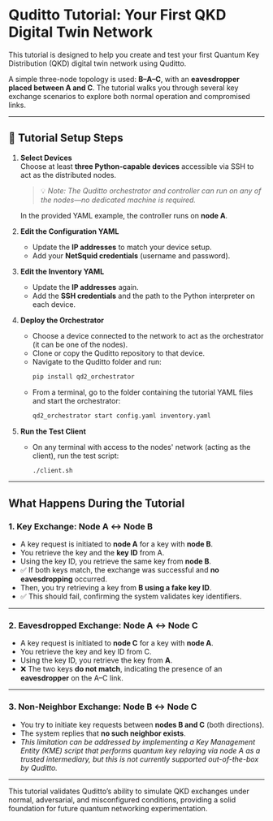 # Quditto Tutorial: Your First QKD Digital Twin Network

This tutorial is designed to help you create and test your first Quantum Key Distribution (QKD) digital twin network using Quditto.

A simple three-node topology is used: **B–A–C**, with an **eavesdropper placed between A and C**. The tutorial walks you through several key exchange scenarios to explore both normal operation and compromised links.

---

## 🔧 Tutorial Setup Steps

1. **Select Devices**  
   Choose at least **three Python-capable devices** accessible via SSH to act as the distributed nodes.  
   > 💡 *Note: The Quditto orchestrator and controller can run on any of the nodes—no dedicated machine is required.*

   In the provided YAML example, the controller runs on **node A**.

2. **Edit the Configuration YAML**  
   - Update the **IP addresses** to match your device setup.  
   - Add your **NetSquid credentials** (username and password).

3. **Edit the Inventory YAML**  
   - Update the **IP addresses** again.  
   - Add the **SSH credentials** and the path to the Python interpreter on each device.

4. **Deploy the Orchestrator**  
   - Choose a device connected to the network to act as the orchestrator (it can be one of the nodes).  
   - Clone or copy the Quditto repository to that device.  
   - Navigate to the Quditto folder and run:  
     ```bash
     pip install qd2_orchestrator
     ```
   - From a terminal, go to the folder containing the tutorial YAML files and start the orchestrator:
     ```bash
     qd2_orchestrator start config.yaml inventory.yaml
     ```

5. **Run the Test Client**  
   - On any terminal with access to the nodes' network (acting as the client), run the test script:
     ```bash
     ./client.sh
     ```

---

##  What Happens During the Tutorial

### 1.  Key Exchange: Node A ↔ Node B

- A key request is initiated to **node A** for a key with **node B**.
- You retrieve the key and the **key ID** from A.
- Using the key ID, you retrieve the same key from **node B**.
- ✅ If both keys match, the exchange was successful and **no eavesdropping** occurred.
- Then, you try retrieving a key from **B using a fake key ID**.
- ✅ This should fail, confirming the system validates key identifiers.

---

### 2.  Eavesdropped Exchange: Node A ↔ Node C

- A key request is initiated to **node C** for a key with **node A**.
- You retrieve the key and key ID from C.
- Using the key ID, you retrieve the key from **A**.
- ❌ The two keys **do not match**, indicating the presence of an **eavesdropper** on the A–C link.

---

### 3.  Non-Neighbor Exchange: Node B ↔ Node C

- You try to initiate key requests between **nodes B and C** (both directions).
- The system replies that **no such neighbor exists**.
-  *This limitation can be addressed by implementing a Key Management Entity (KME) script that performs quantum key relaying via node A as a trusted intermediary, but this is not currently supported out-of-the-box by Quditto.*

---


This tutorial validates Quditto’s ability to simulate QKD exchanges under normal, adversarial, and misconfigured conditions, providing a solid foundation for future quantum networking experimentation.




